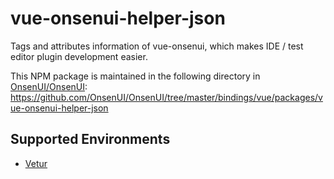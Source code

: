 # vue-onsenui-helper-json

Tags and attributes information of vue-onsenui, which makes IDE / test editor plugin development easier.

This NPM package is maintained in the following directory in [OnsenUI/OnsenUI](https://github.com/OnsenUI/OnsenUI):  
https://github.com/OnsenUI/OnsenUI/tree/master/bindings/vue/packages/vue-onsenui-helper-json

## Supported Environments

- [Vetur](https://github.com/vuejs/vetur)
